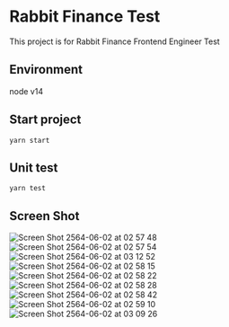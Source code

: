 # Rabbit Finance Test
This project is for Rabbit Finance Frontend Engineer Test

## Environment
node v14

## Start project
```script
yarn start
```

## Unit test
```script
yarn test
```

## Screen Shot
![Screen Shot 2564-06-02 at 02 57 48](https://user-images.githubusercontent.com/6568708/120384000-cd5a1e00-c34f-11eb-8b7b-7be49b7fd583.png)
![Screen Shot 2564-06-02 at 02 57 54](https://user-images.githubusercontent.com/6568708/120384006-cfbc7800-c34f-11eb-911e-b36552c73c4a.png)
![Screen Shot 2564-06-02 at 03 12 52](https://user-images.githubusercontent.com/6568708/120384546-7f91e580-c350-11eb-9924-537459a1fb74.png)
![Screen Shot 2564-06-02 at 02 58 15](https://user-images.githubusercontent.com/6568708/120384019-d2b76880-c34f-11eb-84f7-fa20b0132e49.png)
![Screen Shot 2564-06-02 at 02 58 22](https://user-images.githubusercontent.com/6568708/120384022-d4812c00-c34f-11eb-83ca-29dd9d618308.png)
![Screen Shot 2564-06-02 at 02 58 28](https://user-images.githubusercontent.com/6568708/120384028-d64aef80-c34f-11eb-8d0f-3a8c2fae36e6.png)
![Screen Shot 2564-06-02 at 02 58 42](https://user-images.githubusercontent.com/6568708/120384029-d77c1c80-c34f-11eb-8432-5102ce8c55ea.png)
![Screen Shot 2564-06-02 at 02 59 10](https://user-images.githubusercontent.com/6568708/120384035-d8ad4980-c34f-11eb-826b-42699d2c55a3.png)
![Screen Shot 2564-06-02 at 03 09 26](https://user-images.githubusercontent.com/6568708/120384143-faa6cc00-c34f-11eb-824c-87e812cb2c80.png)
